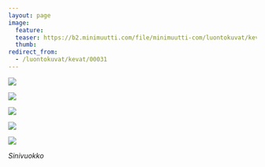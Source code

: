 ```yaml
---
layout: page
image:
  feature:
  teaser: https://b2.minimuutti.com/file/minimuutti-com/luontokuvat/kev%C3%A4t/DSC60920-245px.jpg
  thumb:
redirect_from:
  - /luontokuvat/kevat/00031
---
```


![](https://b2.minimuutti.com/file/minimuutti-com/luontokuvat/kev%C3%A4t/DSC60908-800px.jpg)

![](https://b2.minimuutti.com/file/minimuutti-com/luontokuvat/kev%C3%A4t/DSC60920-800px.jpg)

![](https://b2.minimuutti.com/file/minimuutti-com/luontokuvat/kev%C3%A4t/DSC60948-800px.jpg)

![](https://b2.minimuutti.com/file/minimuutti-com/luontokuvat/kev%C3%A4t/DS15098-800px.jpg)

![](https://b2.minimuutti.com/file/minimuutti-com/luontokuvat/kev%C3%A4t/DS15100-800px.jpg)

*Sinivuokko*
